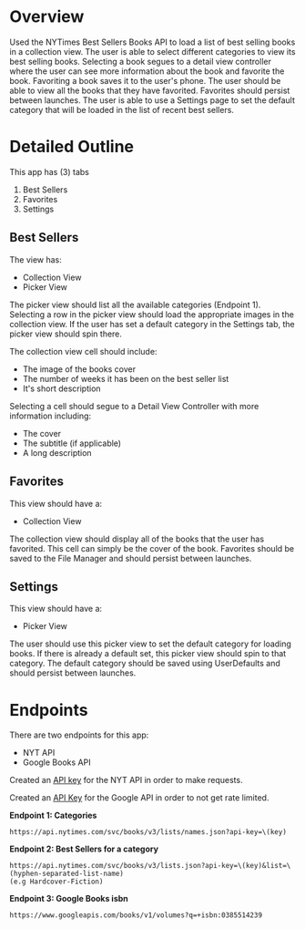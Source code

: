 # Overview
Used the NYTimes Best Sellers Books API to load a list of best selling books in a collection view. The user is able to select different categories to view its best selling books. Selecting a book segues to a detail view controller where the user can see more information about the book and favorite the book. Favoriting a book saves it to the user's phone. The user should be able to view all the books that they have favorited. Favorites should persist between launches. The user is able to use a Settings page to set the default category that will be loaded in the list of recent best sellers.


# Detailed Outline

This app has (3) tabs

1. Best Sellers
2. Favorites
3. Settings

## Best Sellers

The view has:

- Collection View
- Picker View

The picker view should list all the available categories (Endpoint 1).  Selecting a row in the picker view should load the appropriate images in the collection view.  If the user has set a default category in the Settings tab, the picker view should spin there.

The collection view cell should include:

- The image of the books cover
- The number of weeks it has been on the best seller list
- It's short description

Selecting a cell should segue to a Detail View Controller with more information including:

- The cover
- The subtitle (if applicable)
- A long description

## Favorites

This view should have a:

- Collection View

The collection view should display all of the books that the user has favorited.  This cell can simply be the cover of the book.  Favorites should be saved to the File Manager and should persist between launches.

## Settings

This view should have a:

- Picker View

The user should use this picker view to set the default category for loading books.  If there is already a default set, this picker view should spin to that category.  The default category should be saved using UserDefaults and should persist between launches.



# Endpoints

There are two endpoints for this app:

- NYT API
- Google Books API

Created an [API key](http://developer.nytimes.com/signup) for the NYT API in order to make requests.

Created an [API Key](https://developers.google.com/books/docs/v1/using#APIKey) for the Google API in order to not get rate limited.

**Endpoint 1: Categories**

```
https://api.nytimes.com/svc/books/v3/lists/names.json?api-key=\(key)
```

**Endpoint 2: Best Sellers for a category**

```
https://api.nytimes.com/svc/books/v3/lists.json?api-key=\(key)&list=\(hyphen-separated-list-name)
(e.g Hardcover-Fiction)
```

**Endpoint 3: Google Books isbn**

```
https://www.googleapis.com/books/v1/volumes?q=+isbn:0385514239
```


